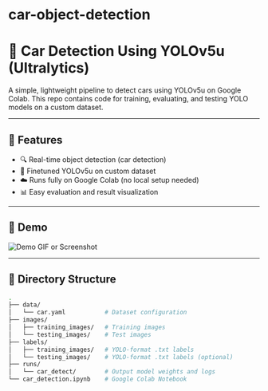 # car-object-detection

# 🚗 Car Detection Using YOLOv5u (Ultralytics)

A simple, lightweight pipeline to detect cars using YOLOv5u on Google Colab. This repo contains code for training, evaluating, and testing YOLO models on a custom dataset.

---

## 📌 Features

- 🔍 Real-time object detection (car detection)
- 🧠 Finetuned YOLOv5u on custom dataset
- ☁️ Runs fully on Google Colab (no local setup needed)
- 📊 Easy evaluation and result visualization

---

## 🧪 Demo

![Demo GIF or Screenshot](link-to-image-or-gif-if-any)

---

## 📁 Directory Structure

```bash
.
├── data/
│   └── car.yaml           # Dataset configuration
├── images/
│   ├── training_images/   # Training images
│   └── testing_images/    # Test images
├── labels/
│   ├── training_images/   # YOLO-format .txt labels
│   └── testing_images/    # YOLO-format .txt labels (optional)
├── runs/
│   └── car_detect/        # Output model weights and logs
└── car_detection.ipynb    # Google Colab Notebook
